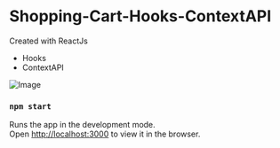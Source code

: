 # Shopping-Cart-Hooks-ContextAPI
Created with ReactJs
- Hooks
- ContextAPI

![Image](ss.PNG)

### `npm start`

Runs the app in the development mode.<br />
Open [http://localhost:3000](http://localhost:3000) to view it in the browser.
